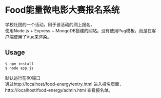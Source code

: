 # Food能量微电影大赛报名系统
学校社团的一个活动，用于该活动的网上报名。  
使用Node.js + Express + MongoDB搭建的网站。没有使用Pug模板，而是在客户端使用了Vue来渲染。
## Usage
```
$ npm install
$ node app.js
```
默认运行在80端口  
通过http://localhost/food-energy/entry.html 进入报名页面，  
http://localhost/food-energy/admin.html 查看报名单。
